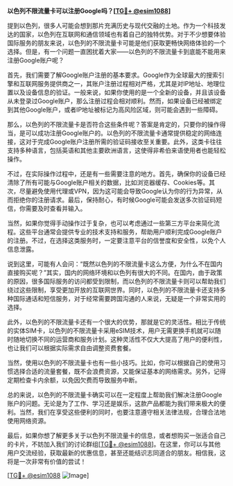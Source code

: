 **以色列不限流量卡可以注册Google吗？[[TG💪+ @esim1088](https://t.me/s/esim1088)]**

提到以色列，很多人可能会想到那片充满历史与现代交融的土地。作为一个科技发达的国家，以色列在互联网和通信领域也有着自己的独特优势。对于不少想要体验国际服务的朋友来说，以色列的不限流量卡可能是他们获取更畅快网络体验的一个选择。但是，有一个问题一直困扰着大家——以色列的不限流量卡到底能不能用来注册Google账户呢？

首先，我们需要了解Google账户注册的基本要求。Google作为全球最大的搜索引擎和互联网服务提供商之一，其账户注册过程相对严格，尤其是对IP地址、地理位置以及设备信息的验证。一般来说，如果你使用的是一个全新的设备，并且该设备从未登录过Google账户，那么注册过程会相对顺利。然而，如果设备已经被绑定到其他Google账户，或者IP地址被标记为高风险区域，则可能会遇到一些障碍。

那么，以色列的不限流量卡是否符合这些条件呢？答案是肯定的，只要你的操作得当，是可以成功注册Google账户的。以色列的不限流量卡通常提供稳定的网络连接，这对于完成Google账户注册所需的验证码接收至关重要。此外，这类卡往往支持多种语言，包括英语和其他主要欧洲语言，这使得非希伯来语使用者也能轻松操作。

不过，在实际操作过程中，还是有一些需要注意的地方。首先，确保你的设备已经清除了所有可能与Google账户相关的数据，比如浏览器缓存、Cookies等。其次，尽量避免使用代理或VPN，因为这可能会导致Google认为你的行为异常，从而拒绝你的注册请求。最后，保持耐心，有时候Google可能会发送多次验证码短信，你需要及时查看并输入。

当然，如果你觉得手动操作过于复杂，也可以考虑通过一些第三方平台来简化流程。这些平台通常会提供专业的技术支持和服务，帮助用户顺利完成Google账户的注册。不过，在选择这类服务时，一定要注意平台的信誉度和安全性，以免个人信息泄露。

说到这里，可能有人会问：“既然以色列的不限流量卡这么方便，为什么不在国内直接购买呢？”其实，国内的网络环境和以色列有很大的不同。在国内，由于政策的原因，很多国际服务的访问都受到限制，而以色列的不限流量卡则可以帮助我们绕过这些限制，享受更加开放的互联网世界。同时，以色列的不限流量卡还支持多种国际通话和短信服务，对于经常需要跨国沟通的人来说，无疑是一个非常实用的选择。

此外，以色列的不限流量卡还有一个很大的优势，那就是它的灵活性。相比于传统的实体SIM卡，以色列的不限流量卡采用eSIM技术，用户无需更换手机就可以随时随地切换不同的运营商和服务计划。这种灵活性不仅大大提高了用户的便利性，也让我们可以根据实际需求自由调整资费套餐。

当然，使用以色列的不限流量卡也有一些小技巧。比如，你可以根据自己的使用习惯选择合适的流量套餐，既不会浪费资源，又能保证基本的网络需求。另外，记得定期检查卡内余额，以免因欠费而导致服务中断。

总的来说，以色列的不限流量卡确实可以在一定程度上帮助我们解决注册Google账户的问题。无论是为了工作、学习还是娱乐，这款产品都能为我们带来极大的便利。当然，我们在享受这些便利的同时，也要注意遵守相关法律法规，合理合法地使用网络资源。

最后，如果你想了解更多关于以色列不限流量卡的信息，或者想购买一张适合自己的卡片，不妨加入我们的讨论群组[[TG💪+ @esim1088](https://t.me/s/esim1088)]。在这里，你可以与其他用户交流经验，获取最新的优惠信息，甚至还能结识志同道合的朋友。相信我，这将是一次非常有价值的尝试！

[[TG💪+ @esim1088](https://t.me/s/esim1088) ![Image](https://i.postimg.cc/4NQfJmqS/Snipaste-2025-05-13-00-14-12.png)]